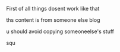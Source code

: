 
First of all things dosent work like that

ths content is from someone else blog

u should avoid copying someoneelse's stuff 

squ
